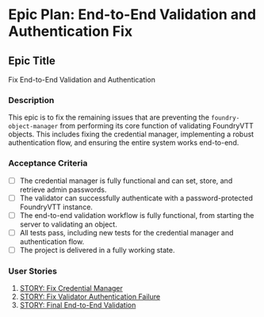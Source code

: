 # Epic Plan: End-to-End Validation and Authentication Fix

## Epic Title
Fix End-to-End Validation and Authentication

### Description
This epic is to fix the remaining issues that are preventing the `foundry-object-manager` from performing its core function of validating FoundryVTT objects. This includes fixing the credential manager, implementing a robust authentication flow, and ensuring the entire system works end-to-end.

### Acceptance Criteria
- [ ] The credential manager is fully functional and can set, store, and retrieve admin passwords.
- [ ] The validator can successfully authenticate with a password-protected FoundryVTT instance.
- [ ] The end-to-end validation workflow is fully functional, from starting the server to validating an object.
- [ ] All tests pass, including new tests for the credential manager and authentication flow.
- [ ] The project is delivered in a fully working state.

### User Stories
1. [STORY: Fix Credential Manager](./16-fix-credential-manager.md)
2. [STORY: Fix Validator Authentication Failure](./15-fix-validator-authentication.md)
3. [STORY: Final End-to-End Validation](./17-final-e2e-validation.md)
